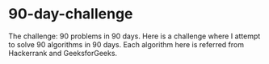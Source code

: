 # 90-day-challenge
The challenge: 90 problems in 90 days.
Here is a challenge where I attempt to solve 90 algorithms in 90 days. 
Each algorithm here is referred from Hackerrank and GeeksforGeeks.
